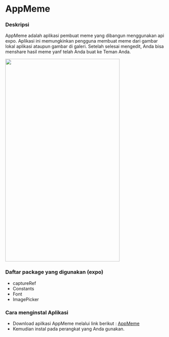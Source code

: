 # AppMeme

### Deskripsi
AppMeme adalah aplikasi pembuat meme yang dibangun menggunakan api expo. Aplikasi ini memungkinkan pengguna membuat meme dari gambar lokal aplikasi ataupun gambar di galeri. Setelah selesai mengedit, Anda bisa menshare hasil meme yanf telah Anda buat ke Teman Anda.

<img src="https://user-images.githubusercontent.com/56099222/164385623-6cc61976-c1da-4044-9fa2-fcff18326543.png" width="360" height="640" />

### Daftar package yang digunakan (expo)
- captureRef
- Constants
- Font
- ImagePicker

### Cara menginstal Aplikasi
- Download apilkasi AppMeme melalui link berikut : [AppMeme](https://drive.google.com/file/d/196WL027HAFTsJBCxRgfOWJ9BjIZP2AzH/view)
- Kemudian instal pada perangkat yang Anda gunakan.
